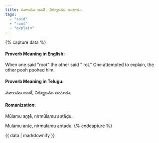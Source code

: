 ```yaml
---
title: మూలము అంటే, నిర్మూలము అంటాడు.
tags:
  - "said"
  - "root"
  - "explain"
---
```


{% capture data %}
#### Proverb Meaning in English:
When one said "root" the other said " rot."
One attempted to explain, the other pooh poohed him.

#### Proverb Meaning in Telugu:
మూలము అంటే, నిర్మూలము అంటాడు.

#### Romanization:
Mūlamu aṇṭē, nirmūlamu aṇṭāḍu.

Mulamu ante, nirmulamu antadu.
{% endcapture %}

{{ data | markdownify }}

